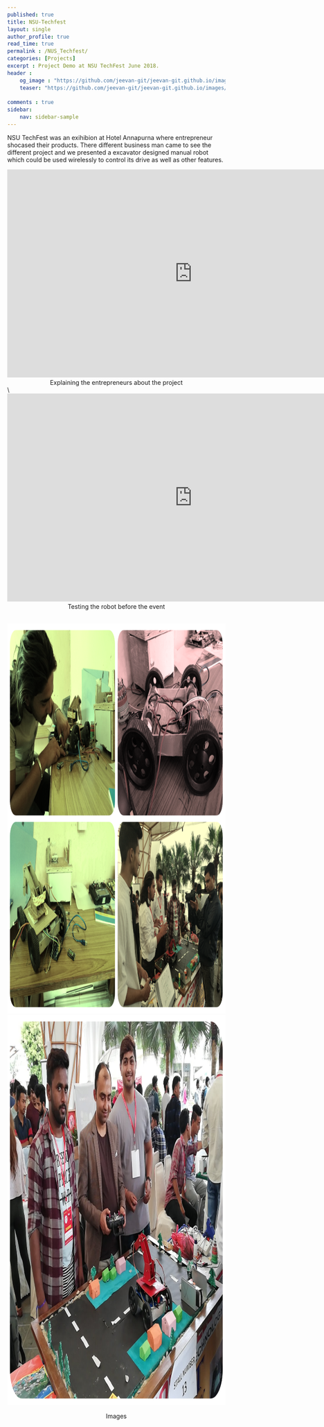 ```yaml
---
published: true
title: NSU-Techfest
layout: single
author_profile: true
read_time: true
permalink : /NUS_Techfest/
categories: [Projects]
excerpt : Project Demo at NSU TechFest June 2018. 
header :
    og_image : "https://github.com/jeevan-git/jeevan-git.github.io/images/NSU_Techfest.png"
    teaser: "https://github.com/jeevan-git/jeevan-git.github.io/images/NSU_Techfest.png"

comments : true
sidebar:
    nav: sidebar-sample
---
```


NSU TechFest was an exihibion at Hotel Annapurna where entrepreneur shocased their products. There different business man came to see the different project and we presented a excavator designed manual robot which could be used wirelessly to control its drive as well as other features.


<iframe width="853" height="480" src="https://www.youtube.com/embed/Z30jyOVZKOc" title="YouTube video player" frameborder="0" allow="accelerometer; autoplay; clipboard-write; encrypted-media; gyroscope; picture-in-picture" allowfullscreen></iframe>

<div style="text-align: center">
Explaining the entrepreneurs about the project
</div>
\

<iframe width="853" height="480" src="https://www.youtube.com/embed/psH8TkNUlHc" title="YouTube video player" frameborder="0" allow="accelerometer; autoplay; clipboard-write; encrypted-media; gyroscope; picture-in-picture" allowfullscreen></iframe>

<div style="text-align: center">
Testing the robot before the event
</div>
<br />

<p align="center">
  <img width="1200" height="900" src="/images/NSU_TechFest/08.png">
  <br>
  <img width="1200" height="900" src="/images/NSU_TechFest/09.png">
  <div style="text-align: center">
  Images
  </div>
</p>
